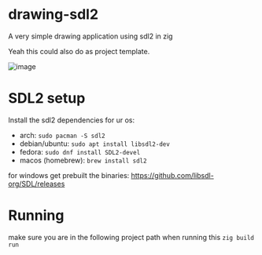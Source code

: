 # drawing-sdl2
A very simple drawing application using sdl2 in zig 

Yeah this could also do as project template.

![image](https://github.com/user-attachments/assets/b0847104-7a60-4c2b-84aa-429557a9a90b)


# SDL2 setup
Install the sdl2 dependencies for ur os:

- arch: `sudo pacman -S sdl2`
- debian/ubuntu: `sudo apt install libsdl2-dev`
- fedora: `sudo dnf install SDL2-devel`
- macos (homebrew): `brew install sdl2`

for windows get prebuilt the binaries: https://github.com/libsdl-org/SDL/releases

# Running
make sure you are in the following project path when running this
```zig build run```
